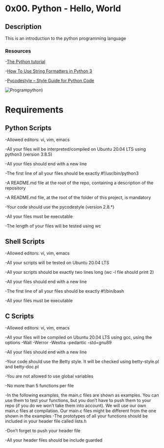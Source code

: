# **0x00. Python - Hello, World**

## **Description**
This is an introduction to the python programming language

### **Resources**

-[The Python tutorial](https://docs.python.org/3/tutorial/index.html)

-[How To Use String Formatters in Python 3](https://realpython.com/python-f-strings/)

-[Pycodestyle – Style Guide for Python Code](https://pypi.org/project/pycodestyle/)

![Programpython](https://s3.amazonaws.com/intranet-projects-files/holbertonschool-higher-level_programming+/231/48a9fdbd67c84a328a9df9ec8d93b9ac2458ac37721d7d53e51a27fb2bdc5263.jpg))

# **Requirements**

## **Python Scripts**

-Allowed editors: vi, vim, emacs

-All your files will be interpreted/compiled on Ubuntu 20.04 LTS using python3 (version 3.8.5)

-All your files should end with a new line

-The first line of all your files should be exactly #!/usr/bin/python3

-A README.md file at the root of the repo, containing a description of the repository

-A README.md file, at the root of the folder of this project, is mandatory

-Your code should use the pycodestyle (version 2.8.*)

-All your files must be executable

-The length of your files will be tested using wc

## **Shell Scripts**

-Allowed editors: vi, vim, emacs

-All your scripts will be tested on Ubuntu 20.04 LTS

-All your scripts should be exactly two lines long (wc -l file should print 2)

-All your files should end with a new line

-The first line of all your files should be exactly #!/bin/bash

-All your files must be executable

## **C Scripts**

-Allowed editors: vi, vim, emacs

-All your files will be compiled on Ubuntu 20.04 LTS using gcc, using the options -Wall -Werror -Wextra -pedantic -std=gnu89

-All your files should end with a new line

-Your code should use the Betty style. It will be checked using betty-style.pl and betty-doc.pl

-You are not allowed to use global variables

-No more than 5 functions per file

-In the following examples, the main.c files are shown as examples. You can use them to test your functions, but you don’t have to push them to your repo (if you do we won’t take them into account). We will use our own main.c files at compilation. Our main.c files might be different from the one shown in the examples
-The prototypes of all your functions should be included in your header file called lists.h

-Don’t forget to push your header file

-All your header files should be include guarded

